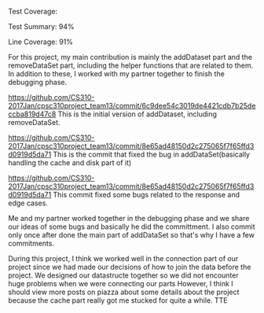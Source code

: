 Test Coverage: 

Test Summary: 94%

Line Coverage: 91%

For this project, my main contribution is mainly the addDataset part and the removeDataSet part, 
including the helper functions that are related to them. In addition to these, 
I worked with my partner together to finish the debugging phase.

https://github.com/CS310-2017Jan/cpsc310project_team13/commit/6c9dee54c3019de4421cdb7b25deccba819d47c8
This is the initial version of addDataset, including removeDataSet.

https://github.com/CS310-2017Jan/cpsc310project_team13/commit/8e65ad48150d2c275065f7f65ffd3d0919d5da71
This is the commit that fixed the bug in addDataSet(basically handling the cache and disk part of it)

https://github.com/CS310-2017Jan/cpsc310project_team13/commit/8e65ad48150d2c275065f7f65ffd3d0919d5da71
This commit fixed some bugs related to the response and edge cases.

Me and my partner worked together in the debugging phase and we share our ideas of some bugs and basically he did the committment.
I also commit only once after done the main part of addDataSet so that's why I have a few commitments.

During this project, I think we worked well in the connection part of our project since we had made our decisions of how to join the 
data before the project. We designed our datastructe together so we did not encounter huge problems when we were connecting our parts
However, I think I should view more posts on piazza about some details about the project because the cache part really got me stucked
for quite a while.
TTE

